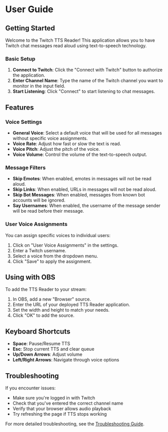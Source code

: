# User Guide

## Getting Started

Welcome to the Twitch TTS Reader! This application allows you to have Twitch chat messages read aloud using text-to-speech technology.

### Basic Setup

1. **Connect to Twitch**: Click the "Connect with Twitch" button to authorize the application.
2. **Enter Channel Name**: Type the name of the Twitch channel you want to monitor in the input field.
3. **Start Listening**: Click "Connect" to start listening to chat messages.

## Features

### Voice Settings

- **General Voice**: Select a default voice that will be used for all messages without specific voice assignments.
- **Voice Rate**: Adjust how fast or slow the text is read.
- **Voice Pitch**: Adjust the pitch of the voice.
- **Voice Volume**: Control the volume of the text-to-speech output.

### Message Filters

- **Skip Emotes**: When enabled, emotes in messages will not be read aloud.
- **Skip Links**: When enabled, URLs in messages will not be read aloud.
- **Skip Bot Messages**: When enabled, messages from known bot accounts will be ignored.
- **Say Usernames**: When enabled, the username of the message sender will be read before their message.

### User Voice Assignments

You can assign specific voices to individual users:

1. Click on "User Voice Assignments" in the settings.
2. Enter a Twitch username.
3. Select a voice from the dropdown menu.
4. Click "Save" to apply the assignment.

## Using with OBS

To add the TTS Reader to your stream:

1. In OBS, add a new "Browser" source.
2. Enter the URL of your deployed TTS Reader application.
3. Set the width and height to match your needs.
4. Click "OK" to add the source.

## Keyboard Shortcuts

- **Space**: Pause/Resume TTS
- **Esc**: Stop current TTS and clear queue
- **Up/Down Arrows**: Adjust volume
- **Left/Right Arrows**: Navigate through voice options

## Troubleshooting

If you encounter issues:

- Make sure you're logged in with Twitch
- Check that you've entered the correct channel name
- Verify that your browser allows audio playback
- Try refreshing the page if TTS stops working

For more detailed troubleshooting, see the [Troubleshooting Guide](TROUBLESHOOTING.md).
